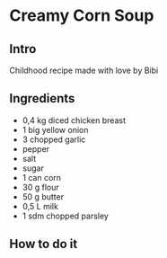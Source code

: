 # Creamy Corn Soup

## Intro

Childhood recipe made with love by Bibi

## Ingredients

* 0,4 kg diced chicken breast		
* 1 big yellow onion
* 3 chopped garlic
* pepper
* salt
* sugar
* 1 can corn
* 30 g flour
* 50 g butter
* 0,5 L milk
* 1 sdm chopped parsley

## How to do it

